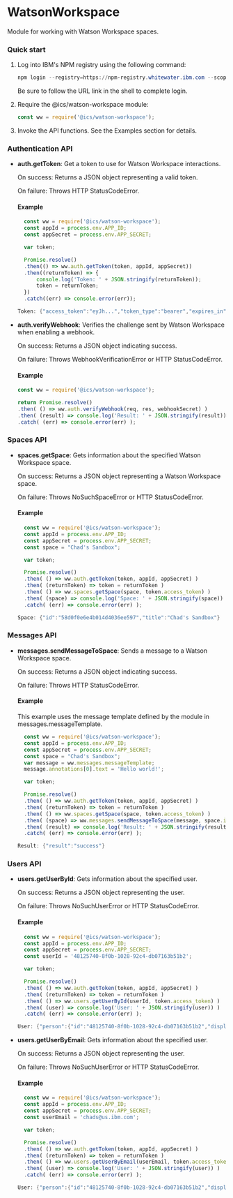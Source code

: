 # WatsonWorkspace

Module for working with Watson Workspace spaces.

### Quick start

1. Log into IBM's NPM registry using the following command:

   ```PowerShell
   npm login --registry=https://npm-registry.whitewater.ibm.com --scope=@ics
   ```

   Be sure to follow the URL link in the shell to complete login.
   
2. Require the @ics/watson-workspace module:

    ```JavaScript
    const ww = require('@ics/watson-workspace');
    ```
    
3. Invoke the API functions. See the Examples section for details.

### Authentication API

- **auth.getToken**: Get a token to use for Watson Workspace interactions.
  
  On success: Returns a JSON object representing a valid token.
  
  On failure: Throws HTTP StatusCodeError.
  
  #### Example
  
  ```JavaScript
    const ww = require('@ics/watson-workspace');
    const appId = process.env.APP_ID;
    const appSecret = process.env.APP_SECRET;

    var token;

    Promise.resolve()
    .then(() => ww.auth.getToken(token, appId, appSecret))
    .then((returnToken) => {
        console.log('Token: ' + JSON.stringify(returnToken));
        token = returnToken;
    })
    .catch((err) => console.error(err));
  ```
  
  ```PowerShell
  Token: {"access_token":"eyJh...","token_type":"bearer","expires_in":43199,"scope":"read write","id":"3908d0cd-6df2-497d-a683-45a8616f8e85","jti":"ca7f671d-392a-4fca-a0b4-6842f8b9d8a9"}
  ```
  
- **auth.verifyWebhook**: Verifies the challenge sent by Watson Workspace when enabling a webhook.
  
  On success: Returns a JSON object indicating success.
  
  On failure: Throws WebhookVerificationError or HTTP StatusCodeError.
  
  #### Example
  
  ```JavaScript
  const ww = require('@ics/watson-workspace');
  
  return Promise.resolve()
  .then( () => ww.auth.verifyWebhook(req, res, webhookSecret) )
  .then( (result) => console.log('Result: ' + JSON.stringify(result)) )
  .catch( (err) => console.error(err) );
  ```

### Spaces API

- **spaces.getSpace**: Gets information about the specified Watson Workspace space.
  
  On success: Returns a JSON object representing a Watson Workspace space.
  
  On failure: Throws NoSuchSpaceError or HTTP StatusCodeError.
  
  #### Example
  
  ```JavaScript
    const ww = require('@ics/watson-workspace');
    const appId = process.env.APP_ID;
    const appSecret = process.env.APP_SECRET;
    const space = "Chad's Sandbox";

    var token;

    Promise.resolve()
    .then( () => ww.auth.getToken(token, appId, appSecret) )
    .then( (returnToken) => token = returnToken )
    .then( () => ww.spaces.getSpace(space, token.access_token) )
    .then( (space) => console.log('Space: ' + JSON.stringify(space)) )
    .catch( (err) => console.error(err) );
  ```
  
  ```PowerShell
  Space: {"id":"58d0f0e6e4b014d4036ee597","title":"Chad's Sandbox"}
  ```

### Messages API

- **messages.sendMessageToSpace**: Sends a message to a Watson Workspace space.
  
  On success: Returns a JSON object indicating success.
  
  On failure: Throws HTTP StatusCodeError.
  
  #### Example
  
  This example uses the message template defined by the module in messages.messageTemplate.
  
  ```JavaScript
    const ww = require('@ics/watson-workspace');
    const appId = process.env.APP_ID;
    const appSecret = process.env.APP_SECRET;
    const space = "Chad's Sandbox";
    var message = ww.messages.messageTemplate;
    message.annotations[0].text = 'Hello world!';

    var token;

    Promise.resolve()
    .then( () => ww.auth.getToken(token, appId, appSecret) )
    .then( (returnToken) => token = returnToken )
    .then( () => ww.spaces.getSpace(space, token.access_token) )
    .then( (space) => ww.messages.sendMessageToSpace(message, space.id, token.access_token) )
    .then( (result) => console.log('Result: ' + JSON.stringify(result)) )
    .catch( (err) => console.error(err) );
  ```
  
  ```PowerShell
  Result: {"result":"success"}
  ```


### Users API

- **users.getUserById**: Gets information about the specified user.
  
  On success: Returns a JSON object representing the user.
  
  On failure: Throws NoSuchUserError or HTTP StatusCodeError.
  
  #### Example
  
  ```JavaScript
    const ww = require('@ics/watson-workspace');
    const appId = process.env.APP_ID;
    const appSecret = process.env.APP_SECRET;
    const userId = '48125740-8f0b-1028-92c4-db07163b51b2';

    var token;

    Promise.resolve()
    .then( () => ww.auth.getToken(token, appId, appSecret) )
    .then( (returnToken) => token = returnToken )
    .then( () => ww.users.getUserById(userId, token.access_token) )
    .then( (user) => console.log('User: ' + JSON.stringify(user)) )
    .catch( (err) => console.error(err) );
  ```
  
  ```PowerShell
  User: {"person":{"id":"48125740-8f0b-1028-92c4-db07163b51b2","displayName":"Chad Scott","email":"chads@us.ibm.com"}}
  ```
  
- **users.getUserByEmail**: Gets information about the specified user.
  
  On success: Returns a JSON object representing the user.
  
  On failure: Throws NoSuchUserError or HTTP StatusCodeError.
  
  #### Example
  
  ```JavaScript
    const ww = require('@ics/watson-workspace');
    const appId = process.env.APP_ID;
    const appSecret = process.env.APP_SECRET;
    const userEmail = 'chads@us.ibm.com';

    var token;

    Promise.resolve()
    .then( () => ww.auth.getToken(token, appId, appSecret) )
    .then( (returnToken) => token = returnToken )
    .then( () => ww.users.getUserByEmail(userEmail, token.access_token) )
    .then( (user) => console.log('User: ' + JSON.stringify(user)) )
    .catch( (err) => console.error(err) );
  ```
  
  ```PowerShell
  User: {"person":{"id":"48125740-8f0b-1028-92c4-db07163b51b2","displayName":"Chad Scott","email":"chads@us.ibm.com"}}
  ```